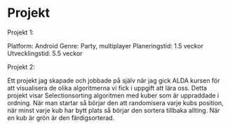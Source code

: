 # Projekt


Projekt 1:

Platform: Android
Genre: Party, multiplayer
Planeringstid: 1.5 veckor
Utvecklingstid: 5.5 veckor

Projekt 2:

Ett projekt jag skapade och jobbade på själv när jag gick ALDA kursen för att visualisera
de olika algoritmerna vi fick i uppgift att lära oss. Detta projekt visar Selectionsorting algoritmen
med kuber som är uppraddade i ordning. När man startar så börjar den att randomisera varje kubs position, 
när minst varje kub har bytt plats så börjar den sortera tillbaka allting. När en kub är grön är den färdigsorterad.





